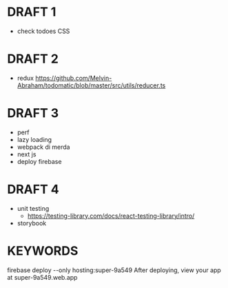 # DRAFT 1

- check todoes CSS

# DRAFT 2

- redux
  https://github.com/Melvin-Abraham/todomatic/blob/master/src/utils/reducer.ts

# DRAFT 3

- perf
- lazy loading
- webpack di merda
- next js
- deploy firebase

# DRAFT 4

- unit testing
  - https://testing-library.com/docs/react-testing-library/intro/
- storybook

# KEYWORDS

firebase deploy --only hosting:super-9a549
After deploying, view your app at super-9a549.web.app
